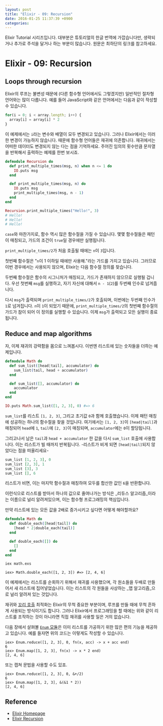 ```yaml
---
layout: post
title: "Elixir - 09: Recursion"
date: 2016-01-25 11:37:39 +0900
categories:
---
```


Elixir Tutorial 시리즈입니다. 대부분은 튜토리얼의 한글 번역에 가깝습니다만, 생략되거나 추가로 주석을 달거나 하는 부분이 많습니다. 원문은 최하단의 링크를 참고하세요.

# Elixir - 09: Recursion

## Loops through recursion

Elixir의 루프는 불변성 때문에 (다른 함수형 언어에서도 그렇겠지만) 일반적인 절차형 언어와는 많이 다릅니다. 예를 들어 JavaScript와 같은 언어에서는 다음과 같이 작성할 수 있습니다.

```javascript
for(i = 0; i < array.length; i++) {
  array[i] = array[i] * 2
}
```

이 예제에서는 `i`라는 변수와 배열이 모두 변경되고 있습니다. 그러나 Elixir에서는 이러한 변경이 가능하지 않습니다. 때문에 함수형 언어들은 재귀에 의존합니다. 재귀에서는 어떠한 데이터도 변경되지 않는 다는 점을 기억하세요. 주어진 임의의 횟수만큼 문자열을 반복해서 출력하는 예제를 한번 보시죠.

```elixir
defmodule Recursion do
  def print_multiple_times(msg, n) when n <= 1 do
    IO.puts msg
  end

  def print_multiple_times(msg, n) do
    IO.puts msg
    print_multiple_times(msg, n - 1)
  end
end

Recursion.print_multiple_times("Hello!", 3)
# Hello!
# Hello!
# Hello!
```

`case`와 마찬가지로, 함수 역시 많은 함수절을 가질 수 있습니다. 몇몇 함수절들은 패턴이 매칭되고, 가드의 조건이 `true`일 경우에만 실행됩니다.

`print_multiple_times/2`가 처음 호출될 때에는 `n`이 `3`입니다.

첫번째 함수절은 "`n`이 1 이하일 때에만 사용해."라는 가드를 가지고 있습니다. 그러므로 이번 경우에서는 사용되지 않으며, Elixir는 다음 함수절 정의를 찾습니다.

두번째 함수절은 함수의 시그니처가 매칭되고, 가드가 존재하지 않으므로 실행될 겁니다. 우선 첫번째 `msg`를 실행하고, 자기 자신에 대해서 `n - 1`(`2`)를 두번째 인수로 넘겨줍니다.

다시 `msg`가 출력되며 `print_multiple_times/2`가 호출되며, 이번에는 두번째 인수가 `1`로 넘겨집니다.
`n`이 `1`이 되었기 때문에, `print_multiple_times/2`의 첫번째 함수절의 가드가 참이 되어 이 정의를 실행할 수 있습니다. 이제 `msg`가 출력되고 모든 실행이 종료됩니다.

## Reduce and map algorithms

자, 이제 재귀의 강력함을 몸으로 느껴봅시다. 이번엔 리스트에 있는 숫자들을 더하는 예제입니다.

```elixir
defmodule Math do
  def sum_list([head|tail], accumulator) do
    sum_list(tail, head + accumulator)
  end

  def sum_list([], accumulator) do
    accumulator
  end
end

IO.puts Math.sum_list([1, 2, 3], 0) #=> 6
```

`sum_list`를 리스트 `[1, 2, 3]`, 그리고 초기값 `0`과 함께 호출했습니다. 이제 패턴 매칭에 성공하는 하나의 함수절을 찾을 것입니다. 여기에서는 `[1, 2, 3]`이 `[head|tail]`과 매칭되어 `head`에 `1`, `tail`에 `[2, 3]`이 매칭되며, `accumulator`에는 `0`이 할당됩니다.

그리고나서 남은 `tail`과 `head + accumulator` 한 값을 다시 `sum_list` 호출에 사용합니다. 이는 리스트가 빌 때까지 반복됩니다. -리스트가 비게 되면 `[head|tail]`되지 않았다는 점을 떠올리세요-

```elixir
sum_list [1, 2, 3], 0
sum_list [2, 3], 1
sum_list [3], 3
sum_list [], 6
```

리스트가 비면, 이는 마지막 함수절과 매칭하여 모두를 합산한 값인 `6`을 반환합니다.

이런식으로 리스트를 받아서 하나의 값으로 줄여나가는 방식은 _리듀스 알고리즘_이라는 이름으로 널리 알려져있으며, 이는 함수형 프로그래밍의 핵심입니다.

만약 리스트에 있는 모든 값을 2배로 증가시키고 싶다면 어떻게 해야할까요?

```elixir
defmodule Math do
  def double_each([head|tail]) do
    [head * 2|double_each(tail)]
  end

  def double_each([]) do
    []
  end
end
```

```bash
iex math.exs
```

```iex
iex> Math.double_each([1, 2, 3]) #=> [2, 4, 6]
```

이 예제에서는 리스트를 순회하기 위해서 재귀를 사용했으며, 각 원소들을 두배로 만들어서 새 리스트에 집어넣었습니다. 이는 리스트의 각 원들을 사상하는 _맵 알고리즘_으로 널리 알려져 있는 것입니다.

재귀와 [꼬리 호출](https://en.wikipedia.org/wiki/Tail_call) 최적화는 Elixir의 무척 중요한 부분이며, 루프를 만들 때에 무척 흔하게 사용되는 방식이기도 합니다. 그러나 Elixir에서 프로그래밍을 할 때에는 위와 같이 리스트를 조작하는 것이 아니라면 직접 재귀를 사용할 일은 거의 없습니다.

다음 장에서 살펴볼 [`Enum` 모듈](http://elixir-lang.org/docs/stable/elixir/Enum.html)은 이미 리스트를 가공하기 위한 많은 편의 기능을 제공하고 있습니다. 예를 들자면 위의 코드는 이렇게도 작성할 수 있습니다.

```iex
iex> Enum.reduce([1, 2, 3], 0, fn(x, acc) -> x + acc end)
6
iex> Enum.map([1, 2, 3], fn(x) -> x * 2 end)
[2, 4, 6]
```

또는 캡쳐 문법을 사용할 수도 있죠.

```iex
iex> Enum.reduce([1, 2, 3], 0, &+/2)
6
iex> Enum.map([1, 2, 3], &(&1 * 2))
[2, 4, 6]
```

## Reference
 * [Elixir Homepage](http://elixir-lang.org)
 * [Elixir Recursion](http://elixir-lang.org/getting-started/recursion.html)
